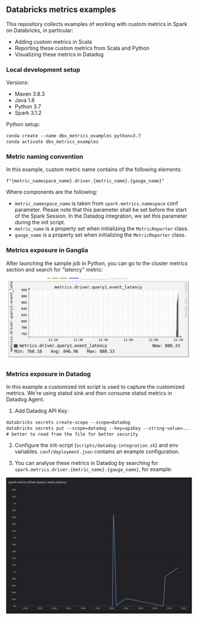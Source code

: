 ## Databricks metrics examples


This repository collects examples of working with custom metrics in Spark on Databricks, in particular:

* Adding custom metrics in Scala
* Reporting these custom metrics from Scala and Python
* Visualizing these metrics in Datadog 

### Local development setup

Versions:
* Maven 3.8.3
* Java 1.8
* Python 3.7
* Spark 3.1.2


Python setup:
```
conda create --name dbx_metrics_examples python=3.7
conda activate dbx_metrics_examples
```

### Metric naming convention 

In this example, custom metric name contains of the following elements:
```
f"{metric_namespace_name}.driver.{metric_name}.{gauge_name}"
```
Where components are the following:
* `metric_namespace_name` is taken from `spark.metrics.namespace` conf parameter. 
Please note that this parameter shall be set before the start of the Spark Session. In the Datadog integration, we set this parameter during the init script.
* `metric_name` is a property set when initializing the `MetricReporter` class.
* `gauge_name` is a property set when initializing the `MetricReporter` class.

### Metrics exposure in Ganglia

After launching the sample job in Python, you can go to the cluster metrics section and search for "latency" metric:

![Ganglia](images/ganglia.png "Ganglia")


### Metrics exposure in Datadog


In this example a customized init script is used to capture the customized metrics. We're using statsd sink and then consume statsd metrics in Datadog Agent.

1. Add Datadog API Key:
```
databricks secrets create-scope --scope=datadog
databricks secrets put --scope=datadog --key=apiKey --string-value=... # better to read from the file for better security
```
2. Configure the init-script (`scripts/datadog-integration.sh`) and env variables. `conf/deployment.json` contains an example configuration.

3. You can analyse these metrics in Datadog by searching for `spark.metrics.driver.{metric_name}.{gauge_name}`, for example:

![Datadog](images/datadog.png "Datadog")

